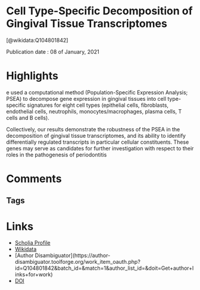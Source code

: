 
Cell Type-Specific Decomposition of Gingival Tissue Transcriptomes
==================================================================
  
  [@wikidata:Q104801842]  
  
Publication date : 08 of January, 2021  

# Highlights


e used a computational method (Population-Specific Expression Analysis; PSEA) to decompose gene expression in gingival tissues into cell type-
specific signatures for eight cell types (epithelial cells, fibroblasts, endothelial cells, neutrophils,
monocytes/macrophages, plasma cells, T cells and B cells).


Collectively, our
results demonstrate the robustness of the PSEA in the decomposition of gingival tissue
transcriptomes, and its ability to identify differentially regulated transcripts in particular cellular
constituents. These genes may serve as candidates for further investigation with respect to their
roles in the pathogenesis of periodontitis
# Comments

## Tags

# Links
  
 * [Scholia Profile](https://scholia.toolforge.org/work/Q104801842)  
 * [Wikidata](https://www.wikidata.org/wiki/Q104801842)  
 * [Author Disambiguator](https://author-
disambiguator.toolforge.org/work_item_oauth.php?id=Q104801842&batch_id=&match=1&author_list_id=&doit=Get+author+links+for+work)  
 * [DOI](https://doi.org/10.1177/0022034520979614)  
